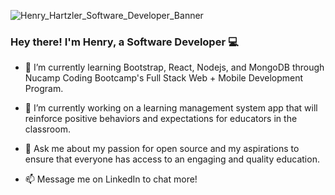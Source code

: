 ![Henry_Hartzler_Software_Developer_Banner](https://user-images.githubusercontent.com/96813969/187049993-f7b4d6ec-3119-4f56-8eb6-d98dd031ed3f.png)

### Hey there! I'm Henry, a Software Developer :computer:

- 🌱 I’m currently learning Bootstrap, React, Nodejs, and MongoDB through Nucamp Coding Bootcamp's Full Stack Web + Mobile Development Program.

- 🔭 I’m currently working on a learning management system app that will reinforce positive behaviors and expectations for educators in the classroom.

- 💬 Ask me about my passion for open source and my aspirations to ensure that everyone has access to an engaging and quality education.

- 📫 Message me on LinkedIn to chat more!


<!--
**henry-hartzler/henry-hartzler** is a ✨ _special_ ✨ repository because its `README.md` (this file) appears on your GitHub profile.

Here are some ideas to get you started:

- 🔭 I’m currently working on ...
- 🌱 I’m currently learning ...
- 👯 I’m looking to collaborate on ...
- 🤔 I’m looking for help with ...
- 💬 Ask me about ...
- 📫 How to reach me: ...
- 😄 Pronouns: ...
- ⚡ Fun fact: ...
-->
